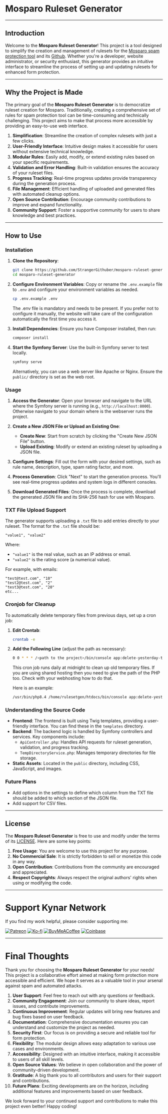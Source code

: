 # Mosparo Ruleset Generator

---

## Introduction

Welcome to the **Mosparo Ruleset Generator**! This project is a tool designed to simplify the creation and management of rulesets for the [Mosparo spam protection tool](https://mosparo.io/) and its [Github](https://github.com/mosparo/mosparo). Whether you're a developer, website administrator, or security enthusiast, this generator provides an intuitive interface to streamline the process of setting up and updating rulesets for enhanced form protection.

---

## Why the Project is Made

The primary goal of the **Mosparo Ruleset Generator** is to democratize ruleset creation for Mosparo. Traditionally, creating a comprehensive set of rules for spam protection tool can be time-consuming and technically challenging. This project aims to make that process more accessible by providing an easy-to-use web interface.

1. **Simplification**: Streamline the creation of complex rulesets with just a few clicks.
2. **User-Friendly Interface**: Intuitive design makes it accessible for users without extensive technical knowledge.
3. **Modular Rules**: Easily add, modify, or extend existing rules based on your specific requirements.
4. **Validation and Error Handling**: Built-in validation ensures the accuracy of your ruleset files.
5. **Progress Tracking**: Real-time progress updates provide transparency during the generation process.
6. **File Management**: Efficient handling of uploaded and generated files with automated cleanup options.
7. **Open Source Contribution**: Encourage community contributions to improve and expand functionality.
8. **Community Support**: Foster a supportive community for users to share knowledge and best practices.

---

## How to Use

### Installation

1. **Clone the Repository**:
   ```bash
   git clone https://github.com/StrangerGithuber/mosparo-ruleset-generator.git
   cd mosparo-ruleset-generator
   ```

2. **Configure Environment Variables**:
   Copy or rename the `.env.example` file to `.env` and configure your environment variables as needed.
   ```bash
   cp .env.example .env
   ```

   The .env file is mandatory and needs to be present. If you prefer not to configure it manually, the website will take care of the configuration automatically the first time you access it. 

3. **Install Dependencies**:
   Ensure you have Composer installed, then run:
   ```bash
   composer install
   ```

4. **Start the Symfony Server**:
   Use the built-in Symfony server to test locally.
   ```bash
   symfony serve
   ```
   Alternatively, you can use a web server like Apache or Nginx. Ensure the `public/` directory is set as the web root.

### Usage

1. **Access the Generator**:
   Open your browser and navigate to the URL where the Symfony server is running (e.g., `http://localhost:8000`). Otherwise navigate to your domain where is the webserver runs the project.

2. **Create a New JSON File or Upload an Existing One**:
   - **Create New**: Start from scratch by clicking the "Create New JSON File" button.
   - **Upload Existing**: Modify or extend an existing ruleset by uploading a JSON file.

3. **Configure Settings**:
   Fill out the form with your desired settings, such as rule name, description, type, spam rating factor, and more.

4. **Process Generation**:
   Click "Next" to start the generation process. You'll see real-time progress updates and system logs in different consoles.

5. **Download Generated Files**:
   Once the process is complete, download the generated JSON file and its SHA-256 hash for use with Mosparo.


### TXT File Upload Support

The generator supports uploading a `.txt` file to add entries directly to your ruleset. The format for the `.txt` file should be:

```
"value1", "value2"
```

Where:
- `"value1"` is the real value, such as an IP address or email.
- `"value2"` is the rating score (a numerical value).

For example, with emails:

```
"test@test.com", "10"
"test2@test.com", "2"
"test3@test.com", "20"
etc...
```

### Cronjob for Cleanup

To automatically delete temporary files from previous days, set up a cron job:

1. **Edit Crontab**:
   ```bash
   crontab -e
   ```

2. **Add the Following Line** (adjust the path as necessary):
   ```bash
   0 0 * * * /<path to the project>/bin/console app:delete-yesterday-temp-directory
   ```
   This cron job runs daily at midnight to clean up old temporary files. If you are using shared hosting then you need to give the path of the PHP too. Check with your webhosting how to do that.

   Here is an example:
   ```bash
   /usr/bin/php8.4 /home/rulesetgen/htdocs/bin/console app:delete-yesterday-temp-directory
   ```

### Understanding the Source Code

- **Frontend**: The frontend is built using Twig templates, providing a user-friendly interface. You can find these in the `templates` directory.
- **Backend**: The backend logic is handled by Symfony controllers and services. Key components include:
  - `ApiController.php`: Handles API requests for ruleset generation, validation, and progress tracking.
  - `TempDirectoryService.php`: Manages temporary directories for file storage.
- **Static Assets**: Located in the `public` directory, including CSS, JavaScript, and images.

### Future Plans

- Add options in the settings to define which column from the TXT file should be added to which section of the JSON file.
- Add support for CSV files.

---

## License

The **Mosparo Ruleset Generator** is free to use and modify under the terms of its [LICENSE](./LICENSE). Here are some key points:

1. **Free Usage**: You are welcome to use this project for any purpose.
2. **No Commercial Sale**: It is strictly forbidden to sell or monetize this code in any way.
3. **Open Contribution**: Contributions from the community are encouraged and appreciated.
4. **Respect Copyrights**: Always respect the original authors' rights when using or modifying the code.

---


# Support Kynar Network

If you find my work helpful, please consider supporting me:

[![Patreon](https://img.shields.io/badge/Patreon-F96854?style=for-the-badge&logo=patreon&logoColor=white)](https://patreon.com/KynarNetwork)
[![Ko-fi](https://img.shields.io/badge/Ko--fi-29ABE0?style=for-the-badge&logo=ko-fi&logoColor=white)](https://ko-fi.com/kynarnetwork)
[![BuyMeACoffee](https://img.shields.io/badge/Buy%20Me%20A%20Coffee-FFDD00?style=for-the-badge&logo=buy-me-a-coffee&logoColor=black)](https://buymeacoffee.com/kynarnetwork)
[![Coinbase](https://img.shields.io/badge/Coinbase-0052FF?style=for-the-badge&logo=coinbase&logoColor=white)](https://commerce.coinbase.com/checkout/d07a3a58-435a-4827-adeb-8f0214d460d3)

---

# Final Thoughts

Thank you for choosing the **Mosparo Ruleset Generator** for your needs! This project is a collaborative effort aimed at making form protection more accessible and efficient. We hope it serves as a valuable tool in your arsenal against spam and automated attacks.

1. **User Support**: Feel free to reach out with any questions or feedback.
2. **Community Engagement**: Join our community to share ideas, report issues, and contribute improvements.
3. **Continuous Improvement**: Regular updates will bring new features and bug fixes based on user feedback.
4. **Documentation**: Comprehensive documentation ensures you can understand and customize the project as needed.
5. **Security First**: Our focus is on providing a secure and reliable tool for form protection.
6. **Flexibility**: The modular design allows easy adaptation to various use cases and environments.
7. **Accessibility**: Designed with an intuitive interface, making it accessible to users of all skill levels.
8. **Open Source Values**: We believe in open collaboration and the power of community-driven development.
9. **Gratitude**: A big thank you to all contributors and users for their support and contributions.
10. **Future Plans**: Exciting developments are on the horizon, including additional features and improvements based on user feedback.

We look forward to your continued support and contributions to make this project even better! Happy coding!